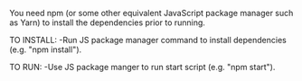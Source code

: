 You need npm (or some other equivalent JavaScript package manager such as Yarn) to install the dependencies prior to running.

TO INSTALL:
-Run JS package manager command to install dependencies (e.g. "npm install").

TO RUN:
-Use JS package manger to run start script (e.g. "npm start").
